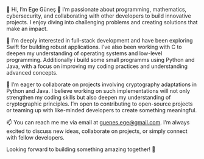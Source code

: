 👋 Hi, I’m Ege Güneş
👀 I’m passionate about programming, mathematics, cybersecurity, and collaborating with other developers to build innovative projects. I enjoy diving into challenging problems and creating solutions that make an impact.

🌱 I’m deeply interested in full-stack development and have been exploring Swift for building robust applications. I’ve also been working with C to deepen my understanding of operating systems and low-level programming. Additionally i build some small programms using Python and Java, with a focus on improving my coding practices and understanding advanced concepts. 

💞️ I’m eager to collaborate on projects involving cryptography adaptations in Python and Java. I believe working on such implementations will not only strengthen my coding skills but also deepen my understanding of cryptographic principles. I’m open to contributing to open-source projects or teaming up with like-minded developers to create something meaningful.

📫 You can reach me me via email at guenes.ege@gmail.com. I’m always excited to discuss new ideas, collaborate on projects, or simply connect with fellow developers.

Looking forward to building something amazing together! 🚀
